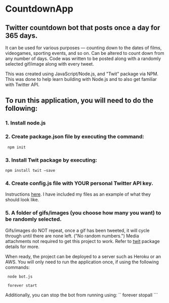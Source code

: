 # CountdownApp
## Twitter countdown bot that posts once a day for 365 days. 
It can be used for various purposes — counting down to the dates of films, videogames,
sporting events, and so on. Can be altered to count down from any number of days. Code was 
written to be posted along with a randomly selected gif/image along with every tweet.

This was created using JavaScript/Node.js, and "Twit" package via NPM. 
This was done to help learn building with Node.js and to also get familiar with Twitter API. 

## To run this application, you will need to do the following:

### 1. Install node.js
### 2. Create package.json file by executing the command: 

``` npm init``` 

### 3. Install Twit package by executing: 

``` npm install twit —save ```

### 4. Create config.js file with YOUR personal Twitter API key. 
Instructions [here](https://developer.twitter.com/en/apply-for-access).
I have included my files as an example of what they should look like. 

### 5. A folder of gifs/images (you choose how many you want) to be randomly selected. 
Gifs/images do NOT repeat, once a gif has been tweeted, it will cycle through until there are none left. ("No random numbers.")
Media attachments not required to get this project to work. Refer to [twit](https://www.npmjs.com/package/twit)  package details for more.

When ready, the project can be deployed to a server such as Heroku or an AWS.
You will only need to run the application once, if using the following commands: 

``` node bot.js``` 

``` forever start```

Additionally, you can stop the bot from running using:
`` forever stopall ```
